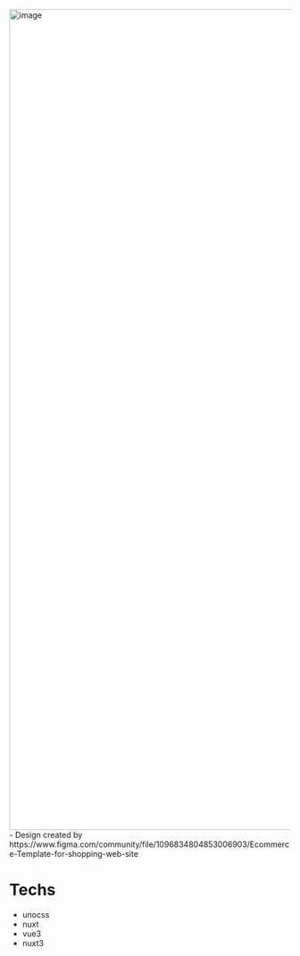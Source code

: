 <img width="1470" alt="image" src="https://user-images.githubusercontent.com/4634368/234130797-89302a49-8b97-4cd8-a2ec-b764d440c1a2.png">
- Design created by https://www.figma.com/community/file/1096834804853006903/Ecommerce-Template-for-shopping-web-site


# Techs

- unocss
- nuxt
- vue3
- nuxt3
